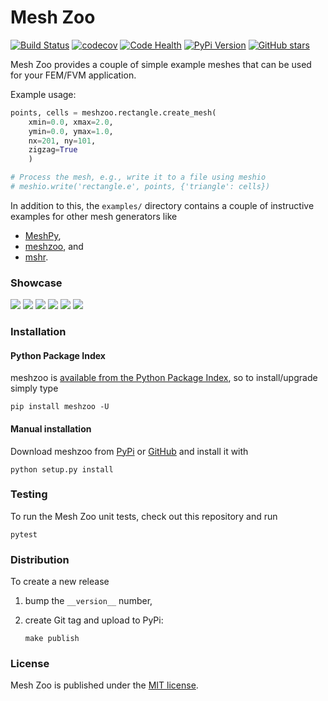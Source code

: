 # Mesh Zoo

[![Build Status](https://travis-ci.org/nschloe/meshzoo.svg?branch=master)](https://travis-ci.org/nschloe/meshzoo)
[![codecov](https://codecov.io/gh/nschloe/meshzoo/branch/master/graph/badge.svg)](https://codecov.io/gh/nschloe/meshzoo)
[![Code Health](https://landscape.io/github/nschloe/meshzoo/master/landscape.svg?style=flat)](https://landscape.io/github/nschloe/meshzoo/master)
[![PyPi Version](https://img.shields.io/pypi/v/meshzoo.svg)](https://pypi.python.org/pypi/meshzoo)
[![GitHub stars](https://img.shields.io/github/stars/nschloe/meshzoo.svg?style=social&label=Star&maxAge=2592000)](https://github.com/nschloe/meshzoo)

Mesh Zoo provides a couple of simple example meshes that can be used for your
FEM/FVM application.

Example usage:
```python
points, cells = meshzoo.rectangle.create_mesh(
    xmin=0.0, xmax=2.0,
    ymin=0.0, ymax=1.0,
    nx=201, ny=101,
    zigzag=True
    )

# Process the mesh, e.g., write it to a file using meshio
# meshio.write('rectangle.e', points, {'triangle': cells})
```

In addition to this, the `examples/` directory contains a couple of instructive
examples for other mesh generators like

  * [MeshPy](https://github.com/inducer/meshpy),
  * [meshzoo](https://github.com/nschloe/meshzoo), and
  * [mshr](https://bitbucket.org/fenics-project/mshr).


### Showcase

![](https://nschloe.github.io/meshzoo/hexagon.png)
![](https://nschloe.github.io/meshzoo/pacman.png)
![](https://nschloe.github.io/meshzoo/moebius.png)
![](https://nschloe.github.io/meshzoo/tetrahedron.png)
![](https://nschloe.github.io/meshzoo/screw.png)
![](https://nschloe.github.io/meshzoo/toy.png)

### Installation

#### Python Package Index

meshzoo is [available from the Python Package
Index](https://pypi.python.org/pypi/meshzoo/), so to install/upgrade simply type
```
pip install meshzoo -U
```

#### Manual installation

Download meshzoo from [PyPi](https://pypi.python.org/pypi/meshzoo/)
or [GitHub](https://github.com/nschloe/meshzoo) and
install it with
```
python setup.py install
```

### Testing

To run the Mesh Zoo unit tests, check out this repository and run
```
pytest
```


### Distribution

To create a new release

1. bump the `__version__` number,

2. create Git tag and upload to PyPi:
    ```
    make publish
    ```


### License

Mesh Zoo is published under the [MIT license](https://en.wikipedia.org/wiki/MIT_License).
